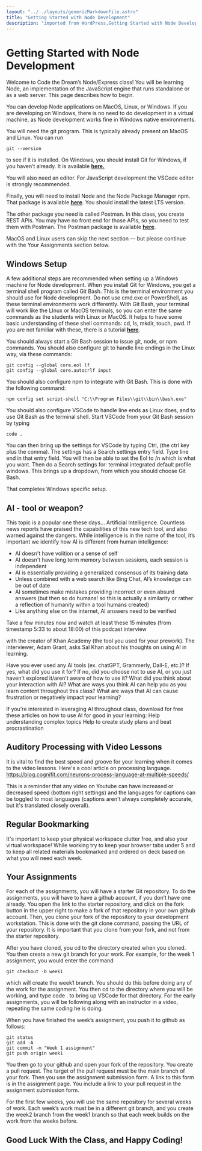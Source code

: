 ```yaml
---     
layout: "../../layouts/genericMarkdownFile.astro"     
title: "Getting Started with Node Development"     
description: "imported from WordPress,Getting Started with Node Development"     
---
```


# Getting Started with Node Development

Welcome to Code the Dream’s Node/Express class! You will be learning Node, an implementation of the JavaScript engine that runs standalone or as a web server. This page describes how to begin.

You can develop Node applications on MacOS, Linux, or Windows. If you are developing on Windows, there is no need to do development in a virtual machine, as Node development works fine in Windows native environments.

You will need the git program. This is typically already present on MacOS and Linux. You can run

```
git --version
```

to see if it is installed. On Windows, you should install Git for Windows, if you haven’t already. It is available **[here.](https://gitforwindows.org/)** 

You will also need an editor. For JavaScript development the VSCode editor is strongly recommended.

Finally, you will need to install Node and the Node Package Manager npm. That package is available **[here](https://nodejs.org/en/download/)**. You should install the latest LTS version.

The other package you need is called Postman. In this class, you create REST APIs. You may have no front end for those APIs, so you need to test them with Postman. The Postman package is available **[here](https://www.postman.com/downloads/)**.

MacOS and Linux users can skip the next section — but please continue with the Your Assignments section below.

## Windows Setup

A few additional steps are recommended when setting up a Windows machine for Node development. When you install Git for Windows, you get a terminal shell program called Git Bash. This is the terminal environment you should use for Node development. Do not use cmd.exe or PowerShell, as these terminal environments work differently. With Git Bash, your terminal will work like the LInux or MacOS terminals, so you can enter the same commands as the students with Linux or MacOS. It helps to have some basic understanding of these shell commands: cd, ls, mkdir, touch, pwd. If you are not familiar with these, there is a tutorial **[here](https://ubuntu.com/tutorials/command-line-for-beginners#1-overview)**.

You should always start a Git Bash session to issue git, node, or npm commands. You should also configure git to handle line endings in the Linux way, via these commands:

```
git config --global core.eol lf
git config --global core.autocrlf input
```

You should also configure npm to integrate with Git Bash. This is done with the following command:

```
npm config set script-shell "C:\\Program Files\\git\\bin\\bash.exe"
```

You should also configure VSCode to handle line ends as Linux does, and to use Git Bash as the terminal shell. Start VSCode from your Git Bash session by typing

```
code .
```

You can then bring up the settings for VSCode by typing Ctrl, (the ctrl key plus the comma). The settings has a Search settings entry field. Type line end in that entry field. You will then be able to set the Eol to /n which is what you want. Then do a Search settings for: terminal integrated default profile windows. This brings up a dropdown, from which you should choose Git Bash.

That completes Windows specific setup.


## AI - tool or weapon?

This topic is a popular one these days... Artificial Intelligence. Countless news reports have praised the capabilities of this new tech tool, and also warned against the dangers. While intelligence is in the name of the tool, it’s important we identify how AI is different from human intelligence:

- AI doesn't have volition or a sense of self
- AI doesn't have long term memory between sessions, each session is independent
- AI is essentially providing a generalized consensus of its training data
- Unless combined with a web search like Bing Chat, AI’s knowledge can be out of date
- AI sometimes make mistakes providing incorrect or even absurd answers (but then so do humans! so this is actually a similarity or rather a reflection of humanity within a tool humans created)
- Like anything else on the internet, AI answers need to be verified

Take a few minutes now and watch at least these 15 minutes (from timestamp 5:33 to about 18:00) of this podcast interview

 with the creator of Khan Academy (the tool you used for your prework). The interviewer, Adam Grant, asks Sal Khan about his thoughts on using AI in learning.

Have you ever used any AI tools (ex. chatGPT, Grammerly, Dall-E, etc.)? If yes, what did you use it for? If no, did you choose not to use AI, or you just haven't explored it/aren't aware of how to use it?
What did you think about your interaction with AI?
What are ways you think AI can help you as you learn content throughout this class?
What are ways that AI can cause frustration or negatively impact your learning?

If you're interested in leveraging AI throughout class, download for free these articles on how to use AI for good in your learning:
Help understanding complex topics
Help to create study plans and beat procrastination

## Auditory Processing with Video Lessons
It is vital to find the best speed and groove for your learning when it comes to the video lessons. Here's a cool article on processing language. https://blog.cognifit.com/neurons-process-language-at-multiple-speeds/ 

This is a reminder that any video on Youtube can have increased or decreased speed (bottom right settings) and the languages for captions can be toggled to most languages (captions aren't always completely accurate, but it's translated closely overall).


## Regular Bookmarking
It's important to keep your physical workspace clutter free, and also your virtual workspace! While working try to keep your browser tabs under 5 and to keep all related materials bookmarked and ordered on deck based on what you will need each week.
 
##

## Your Assignments

For each of the assignments, you will have a starter Git repository. To do the assignments, you will have to have a github account, if you don’t have one already. You open the link to the starter repository, and click on the fork button in the upper right to make a fork of that repository in your own github account. Then, you clone your fork of the repository to your development workstation. This is done with the git clone command, passing the URL of your repository. It is important that you clone from your fork, and not from the starter repository.

After you have cloned, you cd to the directory created when you cloned. You then create a new git branch for your work. For example, for the week 1 assignment, you would enter the command

```
git checkout -b week1
```

which will create the week1 branch. You should do this before doing any of the work for the assignment. You then cd to the directory where you will be working, and type code . to bring up VSCode for that directory. For the early assignments, you will be following along with an instructor in a video, repeating the same coding he is doing.

When you have finished the week’s assignment, you push it to github as follows:

```
git status
git add -A
git commit -m "Week 1 assignment"
git push origin week1
```

You then go to your github and open your fork of the repository. You create a pull request. The target of the pull request must be the main branch of your fork. Then you use the assignment submission form. A link to this form is in the assignment page. You include a link to your pull request in the assignment submission form.

For the first few weeks, you will use the same repository for several weeks of work. Each week’s work must be in a different git branch, and you create the week2 branch from the week1 branch so that each week builds on the work from the weeks before.

## Good Luck With the Class, and Happy Coding!